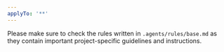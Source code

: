 ```yaml
---
applyTo: '**'
---
```


Please make sure to check the rules written in `.agents/rules/base.md` as they contain important project-specific guidelines and instructions.
